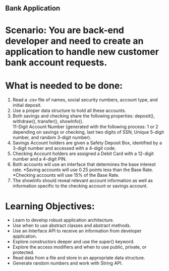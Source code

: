 ## Bank Application
# Scenario: You are back-end developer and need to create an application to handle new customer bank account requests.
# What is needed to be done:
1. Read a .csv file of names, social security numbers, account type, and initial deposit.
2. Use a proper data structure to hold all these accounts.
3. Both savings and checking share the following properties: deposit(), withdraw(), transfer(), showInfo().<br>
 11-Digit Account Number (generated with the following process: 1 or 2 depending on savings or checking, last two digits of SSN, Unique 5-digit number, and random 3-digit number).
5. Savings Account holders are given a Safety Deposit Box, identified by a 3-digit number and accessed with a 4-digit code.
6. Checking Account holders are assigned a Debit Card with a 12-digit number and a 4-digit PIN.
7. Both accounts will use an interface that determines the base interest rate.
 *Saving accounts will use 0.25 points less than the Base Rate. 
*Checking accounts will use 15% of the Base Rate.
10. The showInfo should reveal relevant account information as well as information specific to the checking account or savings account.<br>
# Learning Objectives:
* Learn to develop robust application architecture.
* Use when to use abstract classes and abstract methods.
* Use an Interface API to receive an information from developer application.
* Explore constructors deeper and use the super() keyword.
* Explore the access modifiers and when to use public, private, or protected.
* Read data from a file and store in an appropriate data structure.
* Generate random numbers and work with String API.
